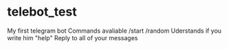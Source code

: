 # telebot_test
My first telegram bot
Commands avaliable /start /random
Uderstands if you write him "help"
Reply to all of your messages
